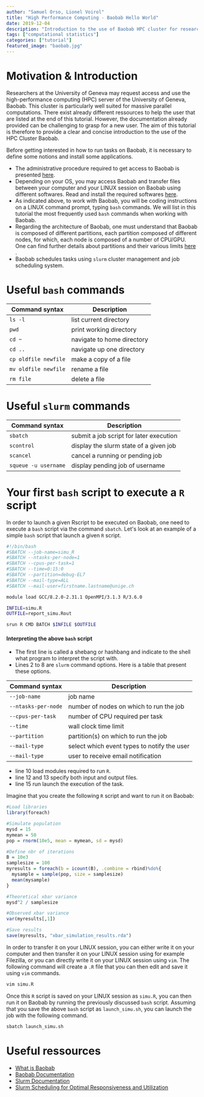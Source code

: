 ```yaml
---
author: "Samuel Orso, Lionel Voirol"
title: "High Performance Computing - Baobab Hello World"
date: 2019-12-04
description: "Introduction to the use of Baobab HPC cluster for researchers"
tags: ["computational statistics"]
categories: ["tutorial"]
featured_image: "baobab.jpg"
---
```


# Motivation & Introduction
Researchers at the University of Geneva may request access and use the high-performance computing (HPC) server of the University of Geneva, Baobab. This cluster is particularly well suited for massive parallel computations. There exist already different ressources to help the user that are listed at the end of this tutorial.
However, the documentation already provided can be challenging to grasp for a new user. The aim of this tutorial is therefore to provide a clear and concise introduction to the use of the HPC Cluster Baobab.

Before getting interested in how to run tasks on Baobab, it is necessary to define some notions and install some applications. 

 * The administrative procedure required to get access to Baobab is presented [here](https://baobab.unige.ch/enduser/src/enduser/access.html#access-baobab).
 * Depending on your OS, you may access Baobab and transfer files between your computer and your LINUX session on Baobab using different softwares. Read and install the required softwares [here](https://baobab.unige.ch/enduser/src/enduser/access.html#access-baobab).
 * As indicated above, to work with Baobab, you will be coding instructions on a LINUX command prompt, typing `bash` commands. We will list in this tutorial the most frequently used `bash` commands when working with Baobab.
 * Regarding the architecture of Baobab, one must understand that Baobab is composed of different partitions, each partition composed of different nodes, for which, each node is composed of a number of CPU/GPU. One can find further details about partitions and their various limits [here](https://baobab.unige.ch/enduser/src/enduser/enduser.html#)
.
 * Baobab schedules tasks using `slurm` cluster management and job scheduling system. 

# Useful `bash` commands

|Command syntax       | Description                  |
|----------------     |  ----------------------------|
|`ls -l`                | list current directory       |
|`pwd`                  | print working directory      |
|`cd ~`                 | navigate to home directory   |
|`cd ..`                | navigate up one directory    |
|`cp oldfile newfile`   | make a copy of a file        |
|`mv oldfile newfile`   | rename a file                |
|`rm file`              | delete a file                |

# Useful `slurm` commands

|Command syntax       | Description                            |
|---------------------| ---------------------------------------|
|`sbatch`               | submit a job script for later execution|
|`scontrol`             | display the slurm state of a given job |
|`scancel`              | cancel a running or pending job        |
|`squeue -u username`   | display pending job of username        |


# Your first `bash` script to execute a `R` script

In order to launch a given Rscript to be executed on Baobab, one need to execute a `bash` script via the command `sbatch`. Let's look at an example of a simple `bash` script that launch a given `R` script.

```bash
#!/bin/bash
#SBATCH --job-name=simu_R
#SBATCH --ntasks-per-node=1
#SBATCH --cpus-per-task=1
#SBATCH --time=0:15:0
#SBATCH --partition=debug-EL7
#SBATCH --mail-type=ALL
#SBATCH --mail-user=firstname.lastname@unige.ch

module load GCC/8.2.0-2.31.1 OpenMPI/3.1.3 R/3.6.0

INFILE=simu.R
OUTFILE=report_simu.Rout

srun R CMD BATCH $INFILE $OUTFILE
```
#### Interpreting the above `bash` script
 * The first line is called a shebang or hashbang and indicate to the shell what program to interpret the script with.
 * Lines 2 to 8 are `slurm` command options. Here is a table that present these options.

|Command syntax       | Description                                |
|---------------------| ---------------------------------------    |
|`--job-name`           |job name                                    |
|`--ntasks-per-node`    |number of nodes on which to run the job     |
|`--cpus-per-task`      |number of CPU required per task             |
|`--time`               |wall clock time limit                       |
|`--partition`          |partition(s) on which to run the job        |
|`--mail-type`          |select which event types to notify the user |
|`--mail-type`          |user to receive email notification          |

 * line 10 load modules required to run `R`.
 * line 12 and 13 specify both input and output files.
 * line 15 run launch the execution of the task.

Imagine that you create the following `R` script and want to run it on Baobab:

```r
#Load libraries
library(foreach)

#Simulate population
mysd = 15
mymean = 50
pop = rnorm(10e5, mean = mymean, sd = mysd)

#Define nbr of iterations
B = 10e3
samplesize = 100
myresults = foreach(b = icount(B), .combine = rbind)%do%{
  mysample = sample(pop, size = samplesize)
  mean(mysample)
}

#Theoretical xbar variance
mysd^2 / samplesize

#Observed xbar variance
var(myresults[,1])

#Save results
save(myresults, "xbar_simulation_results.rda")

```

In order to transfer it on your LINUX session, you can either write it on your computer and then transfer it on your LINUX session using for example Filezilla, or you can directly write it on your LINUX session using `vim`. The following command will create a `.R` file that you can then edit and save it using `vim` commands.
```bash
vim simu.R
```
Once this `R` script is saved on your LINUX session as `simu.R`, you can then run it on Baobab by running the previously discussed `bash` script. Assuming that you save the above `bash` script as `launch_simu.sh`, you can launch the job with the following command. 

```bash
sbatch launch_simu.sh
```
# Useful ressources

 * [What is Baobab](https://plone.unige.ch/distic/pub/hpc/baobab_en)
 * [Baobab Documentation](https://baobab.unige.ch/enduser/enduser.html)
 * [Slurm Documentation](https://slurm.schedmd.com/)
 * [Slurm Scheduling for Optimal Responsiveness and Utilization](https://slurm.schedmd.com/SUG14/sched_tutorial.pdf)




